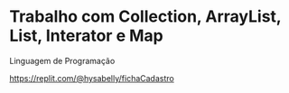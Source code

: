 # Trabalho com Collection, ArrayList, List, Interator e Map

Linguagem de Programação

https://replit.com/@hysabelly/fichaCadastro
